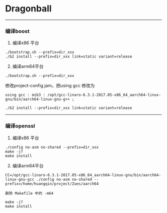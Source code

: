 # Dragonball

---

### 编译boost

1. 编译x86 平台

```
./bootstrap.sh --prefix=dir_xxx
./b2 install --prefix=dir_xxx link=static variant=release
```

2. 编译arm64平台

```
./bootstrap.sh --prefix=dir_xxx
```

修改project-config.jam，把using gcc 修改为 
```
using gcc : mib3 : /opt/gcc-linaro-6.3.1-2017.05-x86_64_aarch64-linux-gnu/bin/aarch64-linux-gnu-g++ ;
```

```
./b2 install --prefix=dir_xxx link=static variant=release
```

---

### 编译openssl

1. 编译x86 平台

```
./config no-asm no-shared --prefix=dir_xxx
make -j?
make install
```

2. 编译arm64平台
```
CC=/opt/gcc-linaro-6.3.1-2017.05-x86_64_aarch64-linux-gnu/bin/aarch64-linux-gnu-gcc ./config no-asm no-shared --prefix=/home/huangqin/project/Zues/aarch64

删除 Makefile 中的 -m64

make -j?
make install
```

